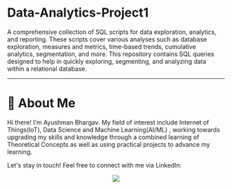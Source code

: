 # Data-Analytics-Project1
A comprehensive collection of SQL scripts for data exploration, analytics, and reporting. 
These scripts cover various analyses such as database exploration, measures and metrics, time-based trends, cumulative analytics, segmentation, and more. This repository contains SQL queries designed to help in quickly exploring, segmenting, and analyzing data within a relational database.

---

# 🌟 About Me
Hi there! I'm Ayushman Bhargav. My field of interest include Internet of Things(IoT), Data Science and Machine Learning(AI/ML) , working towards upgrading my skills and knowledge through a combined learning of Theoretical Concepts as well as using practical projects to advance my learning.

Let's stay in touch! Feel free to connect with me via LinkedIn:
<p align="center">
  <a href="https://www.linkedin.com/in/yourprofile](https://www.linkedin.com/in/ayushman-bhargav-94a448279"><img src="https://img.shields.io/badge/LinkedIn-0077B5?style=for-the-badge&logo=linkedin&logoColor=white" /></a>
</p>
